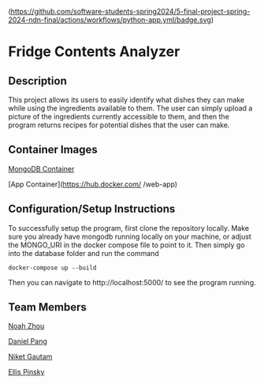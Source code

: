 (https://github.com/software-students-spring2024/5-final-project-spring-2024-ndn-final/actions/workflows/python-app.yml/badge.svg)
# Fridge Contents Analyzer

## Description
This project allows its users to easily identify what dishes they can make while using the ingredients available to them. The user can simply upload a picture of the ingredients currently accessible to them, and then the program returns recipes for potential dishes that the user can make. 

## Container Images
[MongoDB Container](https://hub.docker.com/_/mongo)

[App Container](https://hub.docker.com/ /web-app)

## Configuration/Setup Instructions
To successfully setup the program, first clone the repository locally. Make sure you already have mongodb running locally on your machine, or adjust the MONGO_URI in the docker compose file to point to it. Then simply go into the database folder and run the command 
```
docker-compose up --build
```
Then you can navigate to http://localhost:5000/ to see the program running.

## Team Members
[Noah Zhou](https://github.com/nz792)

[Daniel Pang](https://github.com/danielpang35github)

[Niket Gautam](https://github.com/githubatit)

[Ellis Pinsky](https://github.com/ellispinsky)


